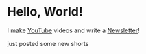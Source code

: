 # Hello, World!

I make [YouTube](https://youtube.com/@fabianfrankwerner) videos and write a [Newsletter](https://fabianfrankwerner.com/newsletter)!

just posted some new shorts
